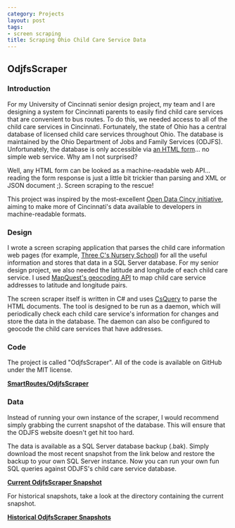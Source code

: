 ```yaml
---
category: Projects
layout: post
tags:
- screen scraping
title: Scraping Ohio Child Care Service Data
---
```


## OdjfsScraper

### Introduction

For my University of Cincinnati senior design project, my team and I are designing a system for Cincinnati parents to easily find child care services that are convenient to bus routes. To do this, we needed access to all of the child care services in Cincinnati. Fortunately, the state of Ohio has a central database of licensed child care services throughout Ohio. The database is maintained by the Ohio Department of Jobs and Family Services (ODJFS). Unfortunately, the database is only accessible via [an HTML form](http://www.odjfs.state.oh.us/cdc/query.asp)... no simple web service. Why am I not surprised?

Well, any HTML form can be looked as a machine-readable web API... reading the form response is just a little bit trickier than parsing and XML or JSON document ;). Screen scraping to the rescue!

This project was inspired by the most-excellent [Open Data Cincy initiative](http://www.opendatacincy.org/), aiming to make more of Cincinnati's data available to developers in machine-readable formats.

### Design

I wrote a screen scraping application that parses the child care information web pages (for example, [Three C's Nursery School](http://www.odjfs.state.oh.us/cdc/results2.asp?provider_number=CDCSFJNMPINKNININI)) for all the useful information and stores that data in a SQL Server database. For my senior design project, we also needed the latitude and longitude of each child care service. I used [MapQuest's geocoding API](http://developer.mapquest.com/web/products/dev-services/geocoding-ws) to map child care service addresses to latitude and longitude pairs.

The screen scraper itself is written in C# and uses [CsQuery](https://github.com/jamietre/CsQuery) to parse the HTML documents. The tool is designed to be run as a daemon, which will periodically check each child care service's information for changes and store the data in the database. The daemon can also be configured to geocode the child care services that have addresses.

### Code

The project is called "OdjfsScraper". All of the code is available on GitHub under the MIT license.

**[SmartRoutes/OdjfsScraper](https://github.com/SmartRoutes/OdjfsScraper)**

### Data

Instead of running your own instance of the scraper, I would recommend simply grabbing the current snapshot of the database. This will ensure that the ODJFS website doesn't get hit too hard.

The data is available as a SQL Server database backup (.bak). Simply download the most recent snapshot from the link below and restore the backup to your own SQL Server instance. Now you can run your own fun SQL queries against ODJFS's child care service database.

**[Current OdjfsScraper Snapshot](http://storage.joelverhagen.com/OdjfsScraper/OdjfsScraper_Current.bak)**

For historical snapshots, take a look at the directory containing the current snapshot.

**[Historical OdjfsScraper Snapshots](http://storage.joelverhagen.com/OdjfsScraper/)**
